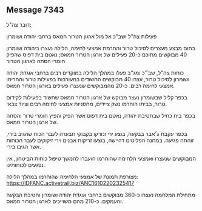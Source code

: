 ## Message 7343

דובר צה"ל:

פעילות צה"ל ושב"כ אל מול ארגון הטרור חמאס ברחבי יהודה ושומרון

בתום מבצע מעצרים לסיכול טרור והחרמת אמצעי לחימה, הלילה נעצרו ביהודה ושומרון 40 מבוקשים מתוכם כ-20 פעילים של ארגון הטרור חמאס; נאטם בית דפוס שהפיק חומרי הסתה לארגון הטרור

כוחות צה"ל, שב״כ ומג"ב פעלו במהלך הלילה במוקדים רבים ברחבי אוגדת יהודה ושומרון לסיכול טרור, עצרו 40 מבוקשים החשודים במעורבות בפעילות טרור והחרימו אמצעי לחימה רבים. כ-20 מהמבוקשים שנעצרו פעילים בארגון הטרור חמאס. 

בכפר קליל שבשומרון נעצר מבוקש של ארגון הטרור חמאס שחשוד בפעילות לקידום טרור, בביתו הוחרמו נשק ציידים, מחסניות אמצעי לחימה רבים וציוד צבאי.

בכפר בית כחיל שבחטיבת יהודה, נאטם בית דפוס אשר הפיק והפיץ חומרי טרור והסתה של ארגון הטרור חמאס. 

בכפר עקבת ג׳אבר בבקעה, בוצע ירי ונזרקו בקבוקי תבערה לעבר הכוח שהגיב בירי, זוהתה פגיעה. במחנה הפליטים דהיישה, בוצעו זריקות אבנים וירי זיקוקים לעבר הכוחות אשר הגיבו בירי. 

המבוקשים שנעצרו ואמצעי הלחימה שהוחרמו הועברו להמשך טיפול כוחות הביטחון, אין נפגעים לכוחותינו.

מצורפת תמונת של אמצעי הלחימה שהוחרמו במהלך הלילה: https://IDFANC.activetrail.biz/ANC16102202325417

מתחילת המלחמה נעצרו כ-360 מבוקשים ברחבי אוגדת יהודה ושומרון וחטיבת הבקעה והעמקים. כ-210 מהם משוייכים לארגון הטרור חמאס.


